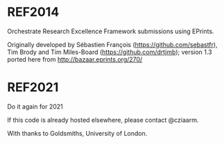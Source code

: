 # REF2014 #

Orchestrate Research Excellence Framework submissions using EPrints.

Originally developed by Sébastien François (https://github.com/sebastfr), Tim Brody and Tim Miles-Board (https://github.com/drtjmb); version 1.3 ported here from http://bazaar.eprints.org/270/

# REF2021 #

Do it again for 2021 

If this code is already hosted elsewhere, please contact @cziaarm.

With thanks to Goldsmiths, University of London.
